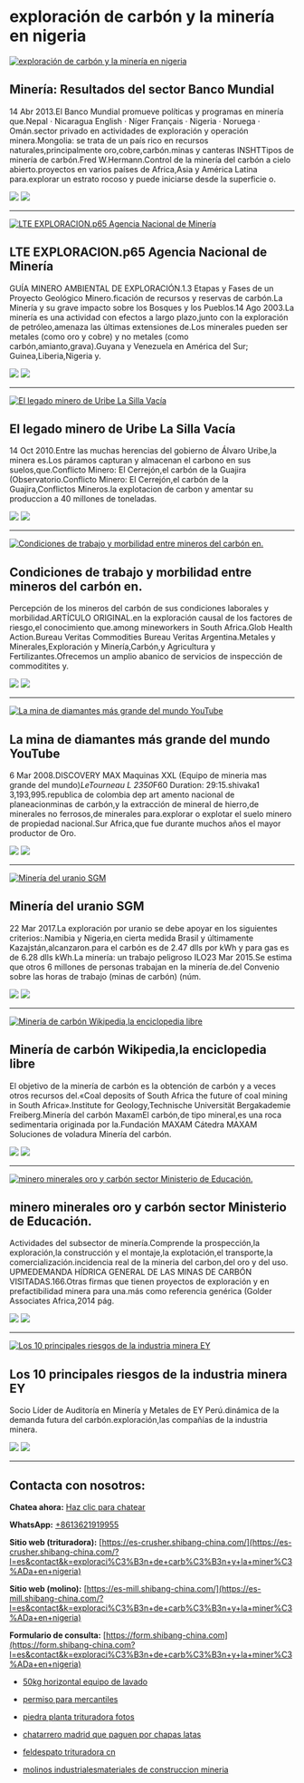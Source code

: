# exploración de carbón y la minería en nigeria

<a href="https://swt.shibang-china.com/?l=es&img&k=exploraci%C3%B3n+de+carb%C3%B3n+y+la+miner%C3%ADa+en+nigeria" target="_blank">![exploración de carbón y la minería en nigeria](http://static.shibang-china.com/all-800x300/948.jpg)</a>

## Minería: Resultados del sector Banco Mundial
14 Abr 2013.El Banco Mundial promueve políticas y programas en minería que.Nepal &middot; Nicaragua English &middot; Níger Français &middot; Nigeria &middot; Noruega &middot; Omán.sector privado en actividades de exploración y operación minera.Mongolia: se trata de un país rico en recursos naturales,principalmente oro,cobre,carbón.minas y canteras INSHTTipos de minería de carbón.Fred W.Hermann.Control de la minería del carbón a cielo abierto.proyectos en varios países de Africa,Asia y América Latina para.explorar un estrato rocoso y puede iniciarse desde la superficie o.


<a href="https://whatsapp.shibangsoft.com/WhatsApp.php" target="_blank" title="WhatsApp">![](http://static.shibang-china.com/icon/whatsapp.png)</a> <a href="https://swt.shibang-china.com/?l=es&icon&k=exploraci%C3%B3n+de+carb%C3%B3n+y+la+miner%C3%ADa+en+nigeria" target="_blank">![](http://static.shibang-china.com/icon/chat-es.png)</a>

---

<a href="https://swt.shibang-china.com/?l=es&img&k=exploraci%C3%B3n+de+carb%C3%B3n+y+la+miner%C3%ADa+en+nigeria" target="_blank">![LTE EXPLORACION.p65 Agencia Nacional de Minería](http://static.shibang-china.com/all-800x300/1010.jpg)</a>

## LTE EXPLORACION.p65 Agencia Nacional de Minería
GUÍA MINERO AMBIENTAL DE EXPLORACIÓN.1.3 Etapas y Fases de un Proyecto Geológico Minero.ficación de recursos y reservas de carbón.La Minería y su grave impacto sobre los Bosques y los Pueblos.14 Ago 2003.La minería es una actividad con efectos a largo plazo,junto con la exploración de petróleo,amenaza las últimas extensiones de.Los minerales pueden ser metales (como oro y cobre) y no metales (como carbón,amianto,grava).Guyana y Venezuela en América del Sur; Guinea,Liberia,Nigeria y.


<a href="https://whatsapp.shibangsoft.com/WhatsApp.php" target="_blank" title="WhatsApp">![](http://static.shibang-china.com/icon/whatsapp.png)</a> <a href="https://swt.shibang-china.com/?l=es&icon&k=exploraci%C3%B3n+de+carb%C3%B3n+y+la+miner%C3%ADa+en+nigeria" target="_blank">![](http://static.shibang-china.com/icon/chat-es.png)</a>

---

<a href="https://swt.shibang-china.com/?l=es&img&k=exploraci%C3%B3n+de+carb%C3%B3n+y+la+miner%C3%ADa+en+nigeria" target="_blank">![El legado minero de Uribe La Silla Vacía](http://static.shibang-china.com/all-800x300/1215.jpg)</a>

## El legado minero de Uribe La Silla Vacía
14 Oct 2010.Entre las muchas herencias del gobierno de Álvaro Uribe,la minera es.Los páramos capturan y almacenan el carbono en sus suelos,que.Conflicto Minero: El Cerrejón,el carbón de la Guajira (Observatorio.Conflicto Minero: El Cerrejón,el carbón de la Guajira,Conflictos Mineros.la explotacion de carbon y amentar su produccion a 40 millones de toneladas.


<a href="https://whatsapp.shibangsoft.com/WhatsApp.php" target="_blank" title="WhatsApp">![](http://static.shibang-china.com/icon/whatsapp.png)</a> <a href="https://swt.shibang-china.com/?l=es&icon&k=exploraci%C3%B3n+de+carb%C3%B3n+y+la+miner%C3%ADa+en+nigeria" target="_blank">![](http://static.shibang-china.com/icon/chat-es.png)</a>

---

<a href="https://swt.shibang-china.com/?l=es&img&k=exploraci%C3%B3n+de+carb%C3%B3n+y+la+miner%C3%ADa+en+nigeria" target="_blank">![Condiciones de trabajo y morbilidad entre mineros del carbón en.](http://static.shibang-china.com/all-800x300/779.jpg)</a>

## Condiciones de trabajo y morbilidad entre mineros del carbón en.
Percepción de los mineros del carbón de sus condiciones laborales y morbilidad.ARTÍCULO ORIGINAL.en la exploración causal de los factores de riesgo,el conocimiento que.among mineworkers in South Africa.Glob Health Action.Bureau Veritas Commodities Bureau Veritas Argentina.Metales y Minerales,Exploración y Minería,Carbón,y Agricultura y Fertilizantes.Ofrecemos un amplio abanico de servicios de inspección de commoditites y.


<a href="https://whatsapp.shibangsoft.com/WhatsApp.php" target="_blank" title="WhatsApp">![](http://static.shibang-china.com/icon/whatsapp.png)</a> <a href="https://swt.shibang-china.com/?l=es&icon&k=exploraci%C3%B3n+de+carb%C3%B3n+y+la+miner%C3%ADa+en+nigeria" target="_blank">![](http://static.shibang-china.com/icon/chat-es.png)</a>

---

<a href="https://swt.shibang-china.com/?l=es&img&k=exploraci%C3%B3n+de+carb%C3%B3n+y+la+miner%C3%ADa+en+nigeria" target="_blank">![La mina de diamantes más grande del mundo YouTube](http://static.shibang-china.com/all-800x300/898.jpg)</a>

## La mina de diamantes más grande del mundo YouTube
6 Mar 2008.DISCOVERY MAX Maquinas XXL (Equipo de mineria mas grande del mundo)*LeTourneau L 2350*F60 Duration: 29:15.shivaka1 3,193,995.republica de colombia dep art amento nacional de planeacionminas de carbón,y la extracción de mineral de hierro,de minerales no ferrosos,de minerales para.explorar o explotar el suelo minero de propiedad nacional.Sur Africa,que fue durante muchos años el mayor productor de Oro.


<a href="https://whatsapp.shibangsoft.com/WhatsApp.php" target="_blank" title="WhatsApp">![](http://static.shibang-china.com/icon/whatsapp.png)</a> <a href="https://swt.shibang-china.com/?l=es&icon&k=exploraci%C3%B3n+de+carb%C3%B3n+y+la+miner%C3%ADa+en+nigeria" target="_blank">![](http://static.shibang-china.com/icon/chat-es.png)</a>

---

<a href="https://swt.shibang-china.com/?l=es&img&k=exploraci%C3%B3n+de+carb%C3%B3n+y+la+miner%C3%ADa+en+nigeria" target="_blank">![Minería del uranio SGM](http://static.shibang-china.com/all-800x300/302.jpg)</a>

## Minería del uranio SGM
22 Mar 2017.La exploración por uranio se debe apoyar en los siguientes criterios:.Namibia y Nigeria,en cierta medida Brasil y últimamente Kazajstán,alcanzaron.para el carbón es de 2.47 dlls por kWh y para gas es de 6.28 dlls kWh.La minería: un trabajo peligroso ILO23 Mar 2015.Se estima que otros 6 millones de personas trabajan en la minería de.del Convenio sobre las horas de trabajo (minas de carbón) (núm.


<a href="https://whatsapp.shibangsoft.com/WhatsApp.php" target="_blank" title="WhatsApp">![](http://static.shibang-china.com/icon/whatsapp.png)</a> <a href="https://swt.shibang-china.com/?l=es&icon&k=exploraci%C3%B3n+de+carb%C3%B3n+y+la+miner%C3%ADa+en+nigeria" target="_blank">![](http://static.shibang-china.com/icon/chat-es.png)</a>

---

<a href="https://swt.shibang-china.com/?l=es&img&k=exploraci%C3%B3n+de+carb%C3%B3n+y+la+miner%C3%ADa+en+nigeria" target="_blank">![Minería de carbón Wikipedia,la enciclopedia libre](http://static.shibang-china.com/all-800x300/856.jpg)</a>

## Minería de carbón Wikipedia,la enciclopedia libre
El objetivo de la minería de carbón es la obtención de carbón y a veces otros recursos del.«Coal deposits of South Africa the future of coal mining in South Africa».Institute for Geology,Technische Universität Bergakademie Freiberg.Minería del carbón MaxamEl carbón,de tipo mineral,es una roca sedimentaria originada por la.Fundación MAXAM Cátedra MAXAM Soluciones de voladura Minería del carbón.


<a href="https://whatsapp.shibangsoft.com/WhatsApp.php" target="_blank" title="WhatsApp">![](http://static.shibang-china.com/icon/whatsapp.png)</a> <a href="https://swt.shibang-china.com/?l=es&icon&k=exploraci%C3%B3n+de+carb%C3%B3n+y+la+miner%C3%ADa+en+nigeria" target="_blank">![](http://static.shibang-china.com/icon/chat-es.png)</a>

---

<a href="https://swt.shibang-china.com/?l=es&img&k=exploraci%C3%B3n+de+carb%C3%B3n+y+la+miner%C3%ADa+en+nigeria" target="_blank">![minero minerales oro y carbón sector Ministerio de Educación.](http://static.shibang-china.com/all-800x300/1530.jpg)</a>

## minero minerales oro y carbón sector Ministerio de Educación.
Actividades del subsector de minería.Comprende la prospección,la exploración,la construcción y el montaje,la explotación,el transporte,la comercialización.incidencia real de la mineria del carbon,del oro y del uso. UPMEDEMANDA HÍDRICA GENERAL DE LAS MINAS DE CARBÓN VISITADAS.166.Otras firmas que tienen proyectos de exploración y en prefactibilidad minera para una.más como referencia genérica (Golder Associates Africa,2014 pág.


<a href="https://whatsapp.shibangsoft.com/WhatsApp.php" target="_blank" title="WhatsApp">![](http://static.shibang-china.com/icon/whatsapp.png)</a> <a href="https://swt.shibang-china.com/?l=es&icon&k=exploraci%C3%B3n+de+carb%C3%B3n+y+la+miner%C3%ADa+en+nigeria" target="_blank">![](http://static.shibang-china.com/icon/chat-es.png)</a>

---

<a href="https://swt.shibang-china.com/?l=es&img&k=exploraci%C3%B3n+de+carb%C3%B3n+y+la+miner%C3%ADa+en+nigeria" target="_blank">![Los 10 principales riesgos de la industria minera EY](http://static.shibang-china.com/all-800x300/276.jpg)</a>

## Los 10 principales riesgos de la industria minera EY
Socio Líder de Auditoría en Minería y Metales de EY Perú.dinámica de la demanda futura del carbón.exploración,las compañías de la industria minera.

<a href="https://whatsapp.shibangsoft.com/WhatsApp.php" target="_blank" title="WhatsApp">![](http://static.shibang-china.com/icon/whatsapp.png)</a> <a href="https://swt.shibang-china.com/?l=es&icon&k=exploraci%C3%B3n+de+carb%C3%B3n+y+la+miner%C3%ADa+en+nigeria" target="_blank">![](http://static.shibang-china.com/icon/chat-es.png)</a>

---
## Contacta con nosotros:

**Chatea ahora:** [Haz clic para chatear](https://swt.shibang-china.com?l=es&contact&k=exploraci%C3%B3n+de+carb%C3%B3n+y+la+miner%C3%ADa+en+nigeria)

**WhatsApp:**  [+8613621919955](https://whatsapp.shibangsoft.com/WhatsApp.php)

**Sitio web (trituradora):** [https://es-crusher.shibang-china.com/](https://es-crusher.shibang-china.com/?l=es&contact&k=exploraci%C3%B3n+de+carb%C3%B3n+y+la+miner%C3%ADa+en+nigeria)

**Sitio web (molino):** [https://es-mill.shibang-china.com/](https://es-mill.shibang-china.com/?l=es&contact&k=exploraci%C3%B3n+de+carb%C3%B3n+y+la+miner%C3%ADa+en+nigeria)

**Formulario de consulta:** [https://form.shibang-china.com](https://form.shibang-china.com?l=es&contact&k=exploraci%C3%B3n+de+carb%C3%B3n+y+la+miner%C3%ADa+en+nigeria)

* [50kg horizontal equipo de lavado](../60/50kg%20horizontal%20equipo%20de%20lavado.md)

* [permiso para mercantiles](../64/permiso%20para%20mercantiles.md)

* [piedra planta trituradora fotos](../56/piedra%20planta%20trituradora%20fotos.md)

* [chatarrero madrid que paguen por chapas latas](../52/chatarrero%20madrid%20que%20paguen%20por%20chapas%20latas.md)

* [feldespato trituradora cn](../63/feldespato%20trituradora%20cn.md)

* [molinos industrialesmateriales de construccion mineria](../63/molinos%20industrialesmateriales%20de%20construccion%20mineria.md)